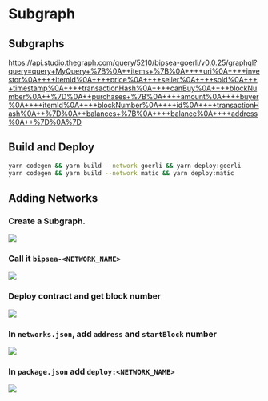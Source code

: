 # Subgraph

## Subgraphs

https://api.studio.thegraph.com/query/5210/bipsea-goerli/v0.0.25/graphql?query=query+MyQuery+%7B%0A++items+%7B%0A++++uri%0A++++investor%0A++++itemId%0A++++price%0A++++seller%0A++++sold%0A++++timestamp%0A++++transactionHash%0A++++canBuy%0A++++blockNumber%0A++%7D%0A++purchases+%7B%0A++++amount%0A++++buyer%0A++++itemId%0A++++blockNumber%0A++++id%0A++++transactionHash%0A++%7D%0A++balances+%7B%0A++++balance%0A++++address%0A++%7D%0A%7D

## Build and Deploy

```bash
yarn codegen && yarn build --network goerli && yarn deploy:goerli
yarn codegen && yarn build --network matic && yarn deploy:matic
```

## Adding Networks

### Create a Subgraph.

![](https://user-images.githubusercontent.com/19412160/184470320-43c0ce0c-3772-4f11-b47d-17b56c905a6c.png)

### Call it `bipsea-<NETWORK_NAME>`

![](https://user-images.githubusercontent.com/19412160/184470333-9fe683d8-8774-4db6-af37-31f6ab89b60d.png)

### Deploy contract and get block number

![](https://user-images.githubusercontent.com/19412160/184470286-ed796dea-c488-4c58-a873-f19280f1d526.png)

### In `networks.json`, add `address` and `startBlock` number

![](https://user-images.githubusercontent.com/19412160/184470382-d1fb070d-5f6a-4fc9-87f1-ad152e807cc1.png)

### In `package.json` add `deploy:<NETWORK_NAME>`

![](https://user-images.githubusercontent.com/19412160/184470435-e88c1c73-a634-4d4e-bc7c-33ebda351d4e.png)

